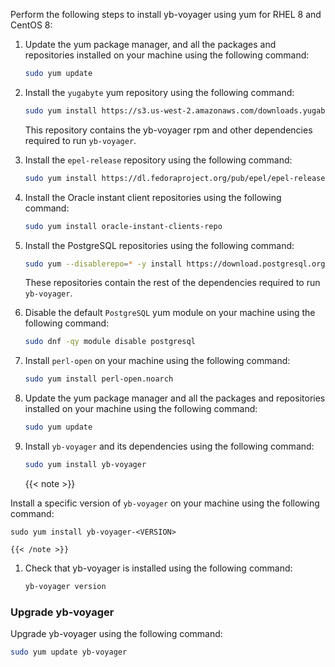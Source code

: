 <!--
+++
private=true
+++
-->

Perform the following steps to install yb-voyager using yum for RHEL 8 and CentOS 8:

1. Update the yum package manager, and all the packages and repositories installed on your machine using the following command:

    ```sh
    sudo yum update
    ```

1. Install the `yugabyte` yum repository using the following command:

    ```sh
    sudo yum install https://s3.us-west-2.amazonaws.com/downloads.yugabyte.com/repos/reporpms/yb-yum-repo-1.1-0.noarch.rpm
    ```

    This repository contains the yb-voyager rpm and other dependencies required to run `yb-voyager`.

1. Install the `epel-release` repository using the following command:

    ```sh
    sudo yum install https://dl.fedoraproject.org/pub/epel/epel-release-latest-8.noarch.rpm
    ```

1. Install the Oracle instant client repositories using the following command:

    ```sh
    sudo yum install oracle-instant-clients-repo
    ```

1. Install the PostgreSQL repositories using the following command:

    ```sh
    sudo yum --disablerepo=* -y install https://download.postgresql.org/pub/repos/yum/reporpms/EL-8-x86_64/pgdg-redhat-repo-latest.noarch.rpm
    ```

    These repositories contain the rest of the dependencies required to run `yb-voyager`.

1. Disable the default `PostgreSQL` yum module on your machine using the following command:

    ```sh
    sudo dnf -qy module disable postgresql
    ```

1. Install `perl-open` on your machine using the following command:

    ```sh
    sudo yum install perl-open.noarch
    ```

1. Update the yum package manager and all the packages and repositories installed on your machine using the following command:

    ```sh
    sudo yum update
    ```

1. Install `yb-voyager` and its dependencies using the following command:

    ```sh
    sudo yum install yb-voyager
    ```

    {{< note >}}

Install a specific version of `yb-voyager` on your machine using the following command:

    sudo yum install yb-voyager-<VERSION>

    {{< /note >}}

1. Check that yb-voyager is installed using the following command:

    ```sh
    yb-voyager version
    ```

### Upgrade yb-voyager

Upgrade yb-voyager using the following command:

```sh
sudo yum update yb-voyager
```